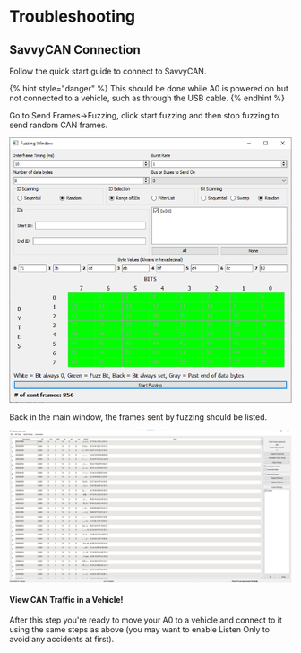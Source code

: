 # Troubleshooting

## SavvyCAN Connection

Follow the quick start guide to connect to SavvyCAN.

{% hint style="danger" %}
This should be done while A0 is powered on but not connected to a vehicle, such as through the USB cable.
{% endhint %}

Go to Send Frames-&gt;Fuzzing, click start fuzzing and then stop fuzzing to send random CAN frames.

![](../.gitbook/assets/annotation-2020-08-21-140437.png)

Back in the main window, the frames sent by fuzzing should be listed.

![](../.gitbook/assets/annotation-2020-08-21-140456.png)

#### View CAN Traffic in a Vehicle!

After this step you're ready to move your A0 to a vehicle and connect to it using the same steps as above \(you may want to enable Listen Only to avoid any accidents at first\). 

